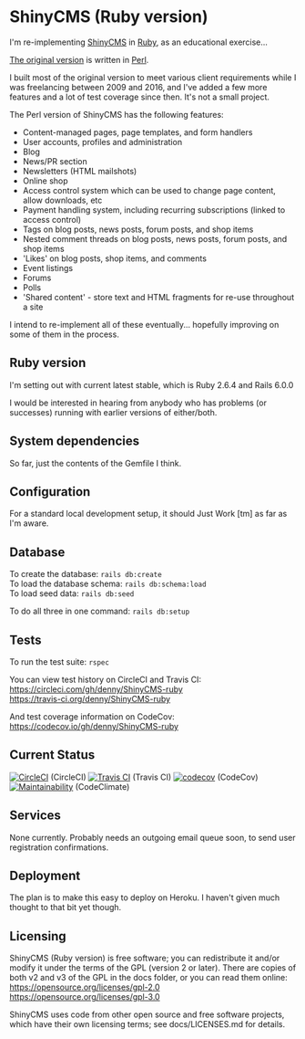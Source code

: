 # ShinyCMS (Ruby version)

I'm re-implementing [ShinyCMS](https://shinycms.org/) in
[Ruby](https://ruby-lang.org/), as an educational exercise...

[The original version](https://github.com/denny/ShinyCMS)
is written in [Perl](https://perl.org/).

I built most of the original version to meet various client requirements while
I was freelancing between 2009 and 2016, and I've added a few more features and
a lot of test coverage since then. It's not a small project.

The Perl version of ShinyCMS has the following features:

* Content-managed pages, page templates, and form handlers
* User accounts, profiles and administration
* Blog
* News/PR section
* Newsletters (HTML mailshots)
* Online shop
* Access control system which can be used to change page content, allow downloads, etc
* Payment handling system, including recurring subscriptions (linked to access control)
* Tags on blog posts, news posts, forum posts, and shop items
* Nested comment threads on blog posts, news posts, forum posts, and shop items
* 'Likes' on blog posts, shop items, and comments
* Event listings
* Forums
* Polls
* 'Shared content' - store text and HTML fragments for re-use throughout a site

I intend to re-implement all of these eventually... hopefully improving on some
of them in the process.


## Ruby version

I'm setting out with current latest stable, which is Ruby 2.6.4 and Rails 6.0.0

I would be interested in hearing from anybody who has problems (or successes)
running with earlier versions of either/both.


## System dependencies

So far, just the contents of the Gemfile I think.


## Configuration

For a standard local development setup, it should Just Work [tm] as far as I'm
aware.


## Database

To create the database: `rails db:create`  
To load the database schema: `rails db:schema:load`  
To load seed data: `rails db:seed`

To do all three in one command: `rails db:setup`


## Tests

To run the test suite: `rspec`

You can view test history on CircleCI and Travis CI:  
https://circleci.com/gh/denny/ShinyCMS-ruby  
https://travis-ci.org/denny/ShinyCMS-ruby

And test coverage information on CodeCov:  
https://codecov.io/gh/denny/ShinyCMS-ruby


## Current Status

[![CircleCI](https://circleci.com/gh/denny/ShinyCMS-ruby.svg?style=svg&circle-token=5d3c249b624bd720b7481eb606893737ba65a0ce)](https://circleci.com/gh/denny/ShinyCMS-ruby) (CircleCI) [![Travis CI](https://travis-ci.org/denny/ShinyCMS-ruby.svg?branch=master)](https://travis-ci.org/denny/ShinyCMS-ruby) (Travis CI) [![codecov](https://codecov.io/gh/denny/ShinyCMS-ruby/branch/master/graph/badge.svg?token=Pm6x6VcQ81)](https://codecov.io/gh/denny/ShinyCMS-ruby) (CodeCov) [![Maintainability](https://api.codeclimate.com/v1/badges/944f9f96599145fdea77/maintainability)](https://codeclimate.com/github/denny/ShinyCMS-ruby/maintainability) (CodeClimate)


## Services

None currently. Probably needs an outgoing email queue soon, to send user
registration confirmations.


## Deployment

The plan is to make this easy to deploy on Heroku. I haven't given much thought
to that bit yet though.


## Licensing

ShinyCMS (Ruby version) is free software; you can redistribute it and/or modify
it under the terms of the GPL (version 2 or later). There are copies of both v2
and v3 of the GPL in the docs folder, or you can read them online:  
https://opensource.org/licenses/gpl-2.0  
https://opensource.org/licenses/gpl-3.0

ShinyCMS uses code from other open source and free software projects, which
have their own licensing terms; see docs/LICENSES.md for details.
